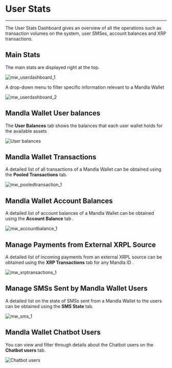 # User Stats

<hr>

The User Stats Dashboard gives an overview of all the operations such as transaction volumes on the system, user SMSes, account balances and XRP transactions.


## Main Stats

The main stats are displayed right at the top.

![mw_userdashboard_1](/img/dashboard/mw_userdashboard_1.png)

A drop-down menu to filter specific information relevant to a Mandla Wallet

![mw_userdashboard_2](/img/dashboard/mw_userdashboard_2.png)


## Mandla Wallet User balances

The **User Balances** tab shows the balances that each user wallet holds for the available assets 

![User balances](/img/dashboard/user-stats/user-balances.png)


## Mandla Wallet Transactions

A detailed list of all transactions of a Mandla Wallet can be obtained using the **Pooled Transactions** tab.

![mw_pooledtransaction_1](/img/dashboard/mw_pooledtransactions_1.png)


## Mandla Wallet Account Balances

A detailed list of account balances of a Mandla Wallet can be obtained using the **Account Balance** tab .


![mw_accountbalance_1](/img/dashboard/mw_accountbalance_1.png)


## Manage Payments from External XRPL Source

A detailed list of incoming payments from an external XRPL source can be obtained using the **XRP Transactions** tab for any Mandla ID .


![mw_xrptransactions_1](/img/dashboard/mw_xrptransactions_1.png)


## Manage SMSs Sent by Mandla Wallet Users

A detailed list on the state of SMSs sent from a Mandla Wallet to the users can be obtained using the **SMS State** tab.


![mw_sms_1](/img/dashboard/mw_sms_1.png)

## Mandla Wallet Chatbot Users 

You can view and filter through details about the Chatbot users on the **Chatbot users** tab.

![Chatbot users](/img/dashboard/user-stats/chatbot-users.png)




